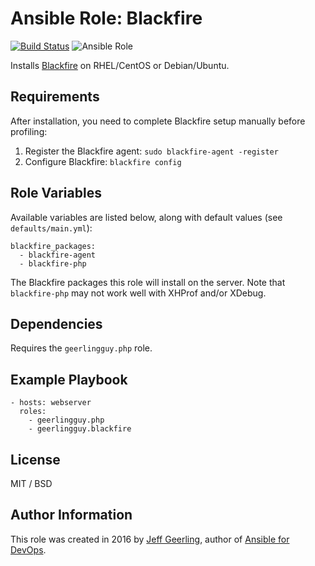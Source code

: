 # Ansible Role: Blackfire

[![Build Status](https://travis-ci.org/geerlingguy/ansible-role-blackfire.svg?branch=master)](https://travis-ci.org/geerlingguy/ansible-role-blackfire) ![Ansible Role](https://img.shields.io/ansible/role/d/54864?color=blue)

Installs [Blackfire](https://blackfire.io/) on RHEL/CentOS or Debian/Ubuntu.

## Requirements

After installation, you need to complete Blackfire setup manually before profiling:

  1. Register the Blackfire agent: `sudo blackfire-agent -register`
  2. Configure Blackfire: `blackfire config`

## Role Variables

Available variables are listed below, along with default values (see `defaults/main.yml`):

    blackfire_packages:
      - blackfire-agent
      - blackfire-php

The Blackfire packages this role will install on the server. Note that `blackfire-php` may not work well with XHProf and/or XDebug.

## Dependencies

Requires the `geerlingguy.php` role.

## Example Playbook

    - hosts: webserver
      roles:
        - geerlingguy.php
        - geerlingguy.blackfire

## License

MIT / BSD

## Author Information

This role was created in 2016 by [Jeff Geerling](https://www.jeffgeerling.com/), author of [Ansible for DevOps](https://www.ansiblefordevops.com/).
